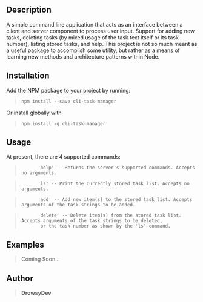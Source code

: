 ## Description
A simple command line application that acts as an interface between a client and server component to process user input. Support for adding new tasks, deleting tasks (by mixed usage of the task text itself or its task number), listing stored tasks, and help. This project is not so much meant as a useful package to accomplish some utility, but rather as a means of learning new methods and architecture patterns within Node.

## Installation
Add the NPM package to your project by running:
> ```npm install --save cli-task-manager```

Or install globally with
> ```npm install -g cli-task-manager```

## Usage
At present, there are 4 supported commands:


>           'help' -- Returns the server's supported commands. Accepts no arguments.     
 
>           'ls' -- Print the currently stored task list. Accepts no arguments.

>           'add' -- Add new item(s) to the stored task list. Accepts arguments of the task strings to be added.

>           'delete' -- Delete item(s) from the stored task list. Accepts arguments of the task strings to be deleted,
>            or the task number as shown by the 'ls' command.

## Examples
> Coming Soon...

## Author
>**DrowsyDev**